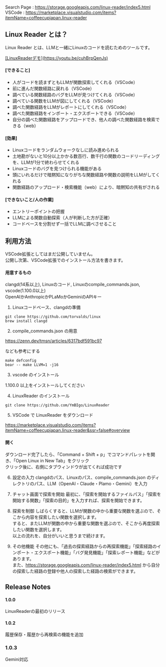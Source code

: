 Search Page : https://storage.googleapis.com/linux-reader/index5.html  
VSCode : https://marketplace.visualstudio.com/items?itemName=coffeecupjapan.linux-reader

## Linux Reader とは？
Linux Reader とは、LLMと一緒にLinuxのコードを読むためのツールです。

[\[LinuxReaderデモ\](https://youtu.be/cuhBrpQenJs)](https://youtu.be/cuhBrpQenJs)

#### [できること]
- 人がコードを読まずともLLMが関数探索してくれる（VSCode）
- 前に進んだ関数経路に戻れる（VSCode）
- 調べている関数経路のバグをLLMが見つけてくれる（VSCode）
- 調べている関数をLLMが図にしてくれる（VSCode）
- 調べた関数経路をLLMがレポートにしてくれる（VSCode）
- 調べた関数経路をインポート・エクスポートできる（VSCode）
- 自分の調べた関数経路をアップロードでき、他人の調べた関数経路を検索できる（web）

#### [効果]
- Linuxコードをランダムウォークなしに読み進められる
- 土地勘がないと10分以上かかる数百行、数千行の関数のコードリーディングを、LLMが1分で終わらせてくれる
- Linuxコードのバグを見つけられる機能がある
- 頭にいれるだけで暗黙知になりがちな関数経路や関数の説明をLLMがしてくれる
- 関数経路のアップロード・検索機能（web）により、暗黙知の共有がされる

#### [できないこと/人の作業]
- エントリーポイントの把握
- LLMによる関数自動探索（人が判断した方が正確）
- コードベースを分割せず一括でLLMに調べさせること

## 利用方法
VSCode拡張としてはまだ公開していません。  
公開し次第、VSCode拡張でのインストール方法を書きます。

#### 用意するもの
clangd(14系以上), Linuxのコード, Linuxのcompile_commands.json, vscode(1.100.0以上)  
OpenAIかAnthropicかPLaMoかGeminiのAPIキー

1. Linuxコードベース、clangdの準備

```
git clone https://github.com/torvalds/linux
brew install clangd
```

2. compile_commands.json の用意

https://zenn.dev/tmsn/articles/6317bdf591bc97

なども参考にする

```
make defconfig
bear -- make LLVM=1 -j16
```

3. vscode のインストール

1.100.0 以上をインストールしてください

4. LinuxReader のインストール

```
git clone https://github.com/YmBIgo/LinuxReader
```

5. VSCode で LinuxReader をダウンロード

https://marketplace.visualstudio.com/items?itemName=coffeecupjapan.linux-reader&ssr=false#overview

#### 開く
ダウンロード完了したら、「Command + Shift + p」でコマンドパレットを開き、「Open Linux in New Tab」をクリック  
クリック後に、右側にタブウィンドウが出てくれば成功です

6. 設定の入力
clangdのパス、Linuxのパス、compile_commands.json のディレクトリのパス、LLM（OpenAI・Claude・Plamo・Gemini）を入力

7. チャット画面で探索を開始
最初に、「探索を開始するファイルパス」「探索を開始する関数」「探索の目的」を入力すれば、探索を開始できます。

8. 探索を制御
しばらくすると、LLMが関数の中から重要な関数を選ぶので、そこから内容を探索したい関数を選択します。  
すると、またLLMが関数の中から重要な関数を選ぶので、そこから再度探索したい関数を選択します。  
以上の流れを、自分がいいと思うまで続けます。

9. その他機能
その他にも、「過去の探索経路からの再探索機能」「探索経路のインポート・エクスポート機能」「バグ発見機能」「探索レポート機能」などがあります。  
また、https://storage.googleapis.com/linux-reader/index5.html から自分の探索した経路の登録や他人の探索した経路の検索ができます。

## Release Notes

#### 1.0.0

LinuxReaderの最初のリリース

#### 1.0.2

履歴保存・履歴から再検索の機能を追加

### 1.0.3

Gemini対応